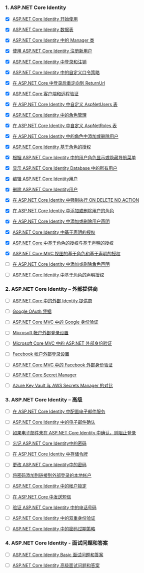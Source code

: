 ### 1. ASP.NET Core Identity
    
- [x] [ASP.NET Core Identity 开始使用](https://dotnettutorials.net/lesson/asp-net-core-identity-setup/)
    
- [x] [ASP.NET Core Identity 数据表](https://dotnettutorials.net/lesson/asp-net-core-identity-tables/)
    
- [x] [ASP.NET Core Identity 中的 Manager 类](https://dotnettutorials.net/lesson/usermanager-signinmanager-rolemanager-in-asp-net-core-identity/)
    
- [x] [使用 ASP.NET Core Identity 注册新用户](https://dotnettutorials.net/lesson/register-new-user-using-asp-net-core-identity/)
    
- [x] [ASP.NET Core Identity 中登录和注销](https://dotnettutorials.net/lesson/login-and-logout-in-asp-net-core-identity/)
    
- [x] [ASP.NET Core Identity 中的自定义口令策略](https://dotnettutorials.net/lesson/custom-password-policy-in-asp-net-core-identity/)
    
- [x] [在 ASP.NET Core 中登录后重定向到 ReturnUrl](https://dotnettutorials.net/lesson/redirect-to-returnurl-after-login-in-asp-net-core/)
    
- [x] [ASP.NET Core 客户端和远程验证](https://dotnettutorials.net/lesson/asp-net-core-client-side-and-remote-validation/)
    
- [x] [在 ASP.NET Core Identity 中自定义 AspNetUsers 表](https://dotnettutorials.net/lesson/customizing-aspnetusers-table-in-asp-net-core-identity/)
    
- [x] [ASP.NET Core Identity 中的角色管理](https://dotnettutorials.net/lesson/roles-management-in-asp-net-core-identity/)
    
- [x] [在 ASP.NET Core Identity 中自定义 AspNetRoles 表](https://dotnettutorials.net/lesson/customizing-aspnetroles-table-in-asp-net-core-identity/)
    
- [x] [在 ASP.NET Core Identity 中的角色中添加或删除用户](https://dotnettutorials.net/lesson/how-to-add-or-remove-users-from-role-in-asp-net-core-identity/)
    
- [x] [ASP.NET Core Identity 基于角色的授权](https://dotnettutorials.net/lesson/asp-net-core-identity-role-based-authorization/)
    
- [x] [根据 ASP.NET Core Identity 中的用户角色显示或隐藏导航菜单](https://dotnettutorials.net/lesson/show-or-hide-navigation-menu-based-on-user-role-in-asp-net-coreidentity/)
    
- [x] [显示 ASP.NET Core Identity Database 中的所有用户](https://dotnettutorials.net/lesson/how-to-display-all-users-from-asp-net-core-identity-database/)
    
- [x] [编辑 ASP.NET Core Identity用户](https://dotnettutorials.net/lesson/how-to-edit-asp-net-core-identity-user/)
    
- [x] [删除 ASP.NET Core Identity用户](https://dotnettutorials.net/lesson/how-to-delete-asp-net-core-identity-user/)
    
- [x] [在 ASP.NET Core Identity 中强制执行 ON DELETE NO ACTION](https://dotnettutorials.net/lesson/how-to-enforce-on-delete-no-action-in-asp-net-core-identity/)
    
- [x] [在 ASP.NET Core Identity 中添加或删除用户的角色](https://dotnettutorials.net/lesson/add-or-remove-roles-from-a-user-in-asp-net-core-identity/)
    
- [x] [在 ASP.NET Core Identity 中添加或删除用户声明](https://dotnettutorials.net/lesson/add-or-remove-user-claims-in-asp-net-core-identity/)
    
- [x] [ASP.NET Core Identity 中基于声明的授权](https://dotnettutorials.net/lesson/claims-based-authorization-in-asp-net-core-identity/)
    
- [x] [ASP.NET Core 中基于角色的授权与基于声明的授权](https://dotnettutorials.net/lesson/role-based-authorization-vs-claims-based-authorization-in-asp-net-core/)
    
- [x] [ASP.NET Core MVC 视图的基于角色和基于声明的授权](https://dotnettutorials.net/lesson/role-and-claim-based-authorization-in-asp-net-core-mvc-views/)
    
- [ ] [在 ASP.NET Core Identity 中添加或删除角色声明](https://dotnettutorials.net/lesson/add-or-remove-role-claims-in-asp-net-core-identity/)
    
- [ ] [ASP.NET Core Identity 中基于角色的声明授权](https://dotnettutorials.net/lesson/role-based-claims-authorization-in-asp-net-core-identity/)

### 2. ASP.NET Core Identity – 外部提供商
    
- [ ] [ASP.NET Core 中的外部 Identity 提供商](https://dotnettutorials.net/lesson/external-identity-providers-in-asp-net-core/)
    
- [ ] [Google OAuth 凭据](https://dotnettutorials.net/lesson/how-to-create-google-oauth-credentials/)
    
- [ ] [ASP.NET Core MVC 中的 Google 身份验证](https://dotnettutorials.net/lesson/google-authentication-in-asp-net-core-mvc/)
    
- [ ] [Microsoft 帐户外部登录设置](https://dotnettutorials.net/lesson/microsoft-account-external-login-setup/)
    
- [ ] [Microsoft Core MVC 中的 ASP.NET 外部身份验证](https://dotnettutorials.net/lesson/integrating-microsoft-external-authentication-in-asp-net-core-mvc/)
    
- [ ] [Facebook 帐户外部登录设置](https://dotnettutorials.net/lesson/facebook-account-external-login-setup/)
    
- [ ] [ASP.NET Core MVC 中的 Facebook 外部身份验证](https://dotnettutorials.net/lesson/facebook-external-authentication-in-asp-net-core-mvc/)
    
- [ ] [ASP.NET Core Secret Manager](https://dotnettutorials.net/lesson/asp-net-core-secret-manager/)
    
- [ ] [Azure Key Vault 与 AWS Secrets Manager 的对比](https://dotnettutorials.net/lesson/azure-key-vault-vs-aws-secrets-manager/)

### 3. ASP.NET Core Identity – 高级
    
- [ ] [在 ASP.NET Core Identity 中配置电子邮件服务](https://dotnettutorials.net/lesson/configuring-email-service-in-asp-net-core-identity/)
    
- [ ] [ASP.NET Core Identity 中的电子邮件确认](https://dotnettutorials.net/lesson/email-confirmation-in-asp-net-core-identity/)
    
- [ ] [如果电子邮件未在 ASP.NET Core Identity 中确认，则阻止登录](https://dotnettutorials.net/lesson/block-login-if-email-not-confirmed-in-asp-net-core-identity/)
    
- [ ] [忘记 ASP.NET Core Identity中的密码](https://dotnettutorials.net/lesson/forgot-password-in-asp-net-core-identity/)
    
- [ ] [在 ASP.NET Core Identity 中存储令牌](https://dotnettutorials.net/lesson/how-to-store-tokens-in-asp-net-core-identity/)
    
- [ ] [更改 ASP.NET Core Identity中的密码](https://dotnettutorials.net/lesson/change-password-in-asp-net-core-identity/)
    
- [ ] [将密码添加到链接到外部登录的本地帐户](https://dotnettutorials.net/lesson/add-password-to-local-account-linked-to-external-login-in-asp-net-core-identity/)
    
- [ ] [ASP.NET Core Identity 中的帐户锁定](https://dotnettutorials.net/lesson/account-lockout-in-asp-net-core-identity/)
    
- [ ] [在 ASP.NET Core 中发送短信](https://dotnettutorials.net/lesson/how-to-send-sms-in-asp-net-core/)
    
- [ ] [验证 ASP.NET Core Identity 中的电话号码](https://dotnettutorials.net/lesson/verify-phone-number-in-asp-net-core-identity/)
    
- [ ] [ASP.NET Core Identity 中的双重身份验证](https://dotnettutorials.net/lesson/two-factor-authentication-in-asp-net-core-identity/)
    
- [ ] [ASP.NET Core Identity 中的密码过期策略](https://dotnettutorials.net/lesson/password-expiration-policy-in-asp-net-core-identity/)

### 4. ASP.NET Core Identity - 面试问题和答案
    
- [ ] [ASP.NET Core Identity Basic 面试问题和答案](https://dotnettutorials.net/lesson/asp-net-core-identity-basic-interview-questions-and-answers/)
    
- [ ] [ASP.NET Core Identity 高级面试问题和答案](https://dotnettutorials.net/lesson/asp-net-core-identity-advanced-interview-questions-and-answers/)